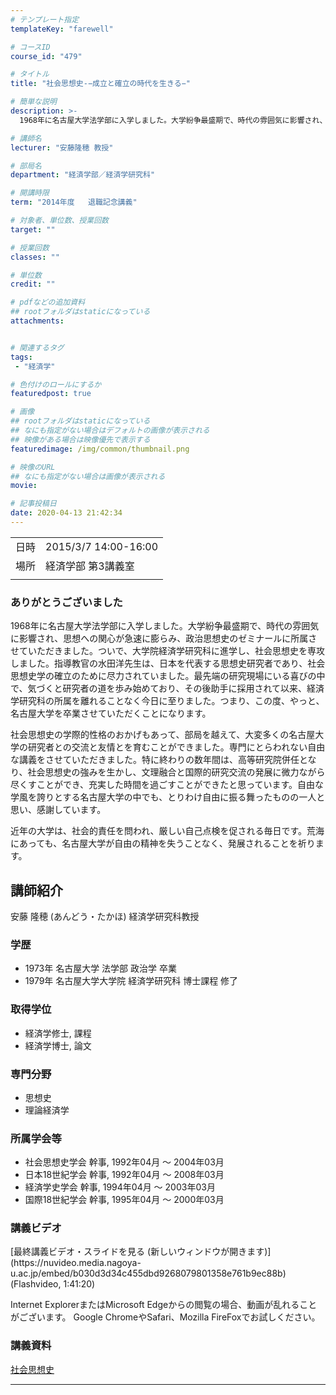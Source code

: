 ```yaml
---
# テンプレート指定
templateKey: "farewell"

# コースID
course_id: "479"

# タイトル
title: "社会思想史-−成立と確立の時代を生きる−"

# 簡単な説明
description: >-
  1968年に名古屋大学法学部に入学しました。大学紛争最盛期で、時代の雰囲気に影響され、思想への関心が急速に膨らみ、政治思想史のゼミナールに所属させていただきました。ついで、大学院経済学研究科に進学し、社会思想史を専攻しました。指導教官の水田洋先生は、日本を代表する思想史研究者であり、社会思想史学の確立のために尽力されていました。最先端の研究現場にいる喜びの中で、気づくと研究者の道を歩み始めてお ....

# 講師名
lecturer: "安藤隆穂 教授"

# 部局名
department: "経済学部／経済学研究科"

# 開講時限
term: "2014年度	退職記念講義"

# 対象者、単位数、授業回数
target: ""

# 授業回数
classes: ""

# 単位数
credit: ""

# pdfなどの追加資料
## rootフォルダはstaticになっている
attachments:


# 関連するタグ
tags:
 - "経済学"

# 色付けのロールにするか
featuredpost: true

# 画像
## rootフォルダはstaticになっている
## なにも指定がない場合はデフォルトの画像が表示される
## 映像がある場合は映像優先で表示する
featuredimage: /img/common/thumbnail.png

# 映像のURL
## なにも指定がない場合は画像が表示される
movie: 

# 記事投稿日
date: 2020-04-13 21:42:34
---
```


|   |   |
|---|---|
| 日時 | 2015/3/7  14:00-16:00 |
| 場所 | 経済学部 第3講義室 |
|   |   |


### ありがとうございました

1968年に名古屋大学法学部に入学しました。大学紛争最盛期で、時代の雰囲気に影響され、思想への関心が急速に膨らみ、政治思想史のゼミナールに所属させていただきました。ついで、大学院経済学研究科に進学し、社会思想史を専攻しました。指導教官の水田洋先生は、日本を代表する思想史研究者であり、社会思想史学の確立のために尽力されていました。最先端の研究現場にいる喜びの中で、気づくと研究者の道を歩み始めており、その後助手に採用されて以来、経済学研究科の所属を離れることなく今日に至りました。つまり、この度、やっと、名古屋大学を卒業させていただくことになります。

社会思想史の学際的性格のおかげもあって、部局を越えて、大変多くの名古屋大学の研究者との交流と友情とを育むことができました。専門にとらわれない自由な講義をさせていただきました。特に終わりの数年間は、高等研究院併任となり、社会思想史の強みを生かし、文理融合と国際的研究交流の発展に微力ながら尽くすことができ、充実した時間を過ごすことができたと思っています。自由な学風を誇りとする名古屋大学の中でも、とりわけ自由に振る舞ったものの一人と思い、感謝しています。

近年の大学は、社会的責任を問われ、厳しい自己点検を促される毎日です。荒海にあっても、名古屋大学が自由の精神を失うことなく、発展されることを祈ります。


## 講師紹介

安藤 隆穂 (あんどう・たかほ) 経済学研究科教授

### 学歴

* 1973年 名古屋大学 法学部 政治学 卒業
* 1979年 名古屋大学大学院 経済学研究科 博士課程 修了

### 取得学位

* 経済学修士, 課程
* 経済学博士, 論文

### 専門分野

* 思想史
* 理論経済学

### 所属学会等

* 社会思想史学会 幹事, 1992年04月 ～ 2004年03月
* 日本18世紀学会 幹事, 1992年04月 ～ 2008年03月
* 経済学史学会 幹事, 1994年04月 ～ 2003年03月
* 国際18世紀学会 幹事, 1995年04月 ～ 2000年03月


### 講義ビデオ

<!--
<a href="https://nuvideo.media.nagoya-u.ac.jp/embed/b030d3d34c455dbd9268079801358e761b9ec88b" target="blank" width="640" height="360" frameborder="0" allowfullscreen></iframe>--> [最終講義ビデオ・スライドを見る (新しいウィンドウが開きます)](https://nuvideo.media.nagoya-u.ac.jp/embed/b030d3d34c455dbd9268079801358e761b9ec88b) (Flashvideo, 1:41:20)


Internet ExplorerまたはMicrosoft Edgeからの閲覧の場合、動画が乱れることがございます。
Google ChromeやSafari、Mozilla FireFoxでお試しください。

### 講義資料

[社会思想史](https://ocw.nagoya-u.jp/files/479/lect.pdf) 

-----